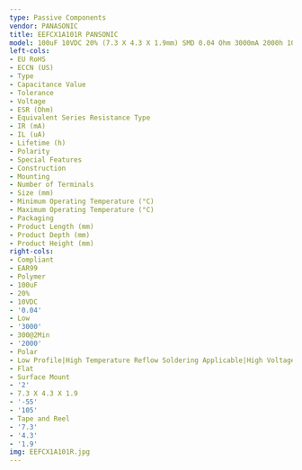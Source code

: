 ```yaml
---
type: Passive Components
vendor: PANASONIC
title: EEFCX1A101R PANSONIC
model: 100uF 10VDC 20% (7.3 X 4.3 X 1.9mm) SMD 0.04 Ohm 3000mA 2000h 105°C
left-cols:
- EU RoHS
- ECCN (US)
- Type
- Capacitance Value
- Tolerance
- Voltage
- ESR (Ohm)
- Equivalent Series Resistance Type
- IR (mA)
- IL (uA)
- Lifetime (h)
- Polarity
- Special Features
- Construction
- Mounting
- Number of Terminals
- Size (mm)
- Minimum Operating Temperature (°C)
- Maximum Operating Temperature (°C)
- Packaging
- Product Length (mm)
- Product Depth (mm)
- Product Height (mm)
right-cols:
- Compliant
- EAR99
- Polymer
- 100uF
- 20%
- 10VDC
- '0.04'
- Low
- '3000'
- 300@2Min
- '2000'
- Polar
- Low Profile|High Temperature Reflow Soldering Applicable|High Voltage
- Flat
- Surface Mount
- '2'
- 7.3 X 4.3 X 1.9
- '-55'
- '105'
- Tape and Reel
- '7.3'
- '4.3'
- '1.9'
img: EEFCX1A101R.jpg
---
```

